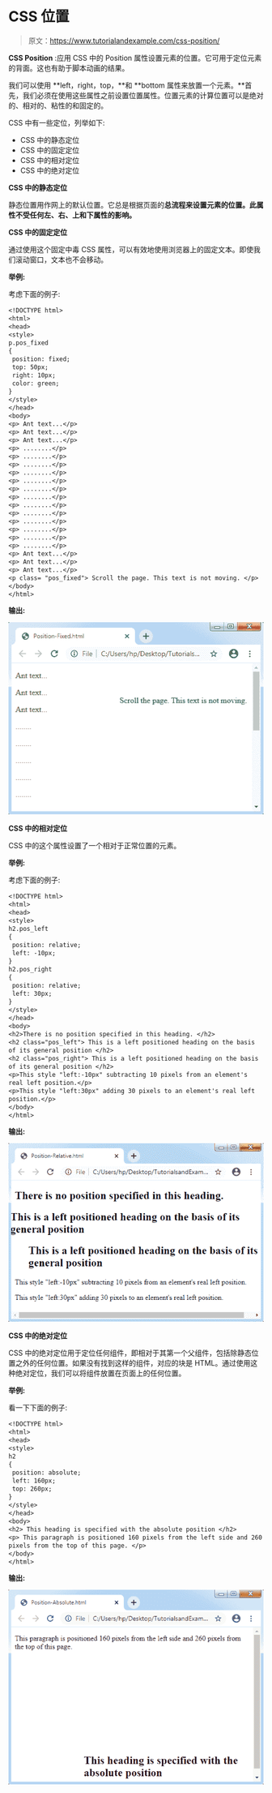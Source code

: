 # CSS 位置

> 原文：<https://www.tutorialandexample.com/css-position/>

**CSS Position** :应用 CSS 中的 Position 属性设置元素的位置。它可用于定位元素的背面。这也有助于脚本动画的结果。

我们可以使用 **left，right，top，**和 **bottom 属性来放置一个元素。**首先，我们必须在使用这些属性之前设置位置属性。位置元素的计算位置可以是绝对的、相对的、粘性的和固定的。

CSS 中有一些定位，列举如下:

*   CSS 中的静态定位
*   CSS 中的固定定位
*   CSS 中的相对定位
*   CSS 中的绝对定位

**CSS 中的静态定位**

静态位置用作网上的默认位置。它总是根据页面的**总流程来设置元素的位置。此属性不受任何左、右、上和下属性的影响。**

**CSS 中的固定定位**

通过使用这个固定中毒 CSS 属性，可以有效地使用浏览器上的固定文本。即使我们滚动窗口，文本也不会移动。

**举例:**

考虑下面的例子:

```
<!DOCTYPE html>
<html>
<head>
<style>
p.pos_fixed
{
 position: fixed;
 top: 50px;
 right: 10px;
 color: green;
}
</style>
</head>
<body>
<p> Ant text...</p>
<p> Ant text...</p>
<p> Ant text...</p>
<p> ........</p>
<p> ........</p>
<p> ........</p>
<p> ........</p>
<p> ........</p>
<p> ........</p>
<p> ........</p>
<p> ........</p>
<p> ........</p>
<p> ........</p>
<p> ........</p>
<p> ........</p>
<p> ........</p>
<p> Ant text...</p>
<p> Ant text...</p>
<p> Ant text...</p>
<p class= "pos_fixed"> Scroll the page. This text is not moving. </p>
</body>
</html>
```

**输出:**

![CSS Position](img/f16a7aacb7bec248d71d69a5975ed881.png)

**CSS 中的相对定位**

CSS 中的这个属性设置了一个相对于正常位置的元素。

**举例:**

考虑下面的例子:

```
<!DOCTYPE html> 
<html> 
<head> 
<style> 
h2.pos_left
{ 
 position: relative; 
 left: -10px; 
} 
h2.pos_right
{ 
 position: relative; 
 left: 30px; 
} 
</style> 
</head> 
<body> 
<h2>There is no position specified in this heading. </h2> 
<h2 class="pos_left"> This is a left positioned heading on the basis of its general position </h2> 
<h2 class="pos_right"> This is a left positioned heading on the basis of its general position </h2> 
<p>This style "left:-10px" subtracting 10 pixels from an element's real left position.</p> 
<p>This style "left:30px" adding 30 pixels to an element's real left position.</p> 
</body> 
</html> 
```

**输出:**

![CSS Position](img/406f7de0c44642ef2d78845b43cbaf16.png)

**CSS 中的绝对定位**

CSS 中的绝对定位用于定位任何组件，即相对于其第一个父组件，包括除静态位置之外的任何位置。如果没有找到这样的组件，对应的块是 HTML。通过使用这种绝对定位，我们可以将组件放置在页面上的任何位置。

**举例:**

看一下下面的例子:

```
<!DOCTYPE html> 
<html> 
<head> 
<style> 
h2
{ 
 position: absolute; 
 left: 160px; 
 top: 260px; 
} 
</style> 
</head> 
<body> 
<h2> This heading is specified with the absolute position </h2>
<p> This paragraph is positioned 160 pixels from the left side and 260 pixels from the top of this page. </p>
</body>
</html> 
```

**输出:**

![CSS Position](img/fb1c913bd67c9d134cc430a91aa9a3c2.png)